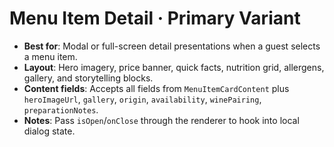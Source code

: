 # Menu Item Detail · Primary Variant

- **Best for**: Modal or full-screen detail presentations when a guest selects a menu item.
- **Layout**: Hero imagery, price banner, quick facts, nutrition grid, allergens, gallery, and storytelling blocks.
- **Content fields**: Accepts all fields from `MenuItemCardContent` plus `heroImageUrl`, `gallery`, `origin`, `availability`, `winePairing`, `preparationNotes`.
- **Notes**: Pass `isOpen`/`onClose` through the renderer to hook into local dialog state.
